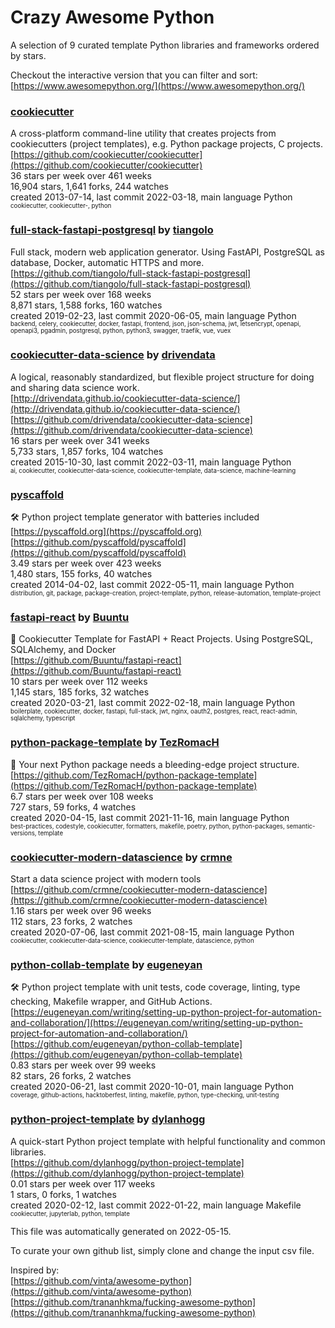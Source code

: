 # Crazy Awesome Python
A selection of 9 curated template Python libraries and frameworks ordered by stars.  

Checkout the interactive version that you can filter and sort: 
[https://www.awesomepython.org/](https://www.awesomepython.org/)  


### [cookiecutter](https://github.com/cookiecutter/cookiecutter)  
A cross-platform command-line utility that creates projects from cookiecutters (project templates), e.g. Python package projects, C projects.  
[https://github.com/cookiecutter/cookiecutter](https://github.com/cookiecutter/cookiecutter)  
36 stars per week over 461 weeks  
16,904 stars, 1,641 forks, 244 watches  
created 2013-07-14, last commit 2022-03-18, main language Python  
<sub><sup>cookiecutter, cookiecutter-, python</sup></sub>


### [full-stack-fastapi-postgresql](https://github.com/tiangolo/full-stack-fastapi-postgresql) by [tiangolo](https://github.com/tiangolo)  
Full stack, modern web application generator. Using FastAPI, PostgreSQL as database, Docker, automatic HTTPS and more.  
[https://github.com/tiangolo/full-stack-fastapi-postgresql](https://github.com/tiangolo/full-stack-fastapi-postgresql)  
52 stars per week over 168 weeks  
8,871 stars, 1,588 forks, 160 watches  
created 2019-02-23, last commit 2020-06-05, main language Python  
<sub><sup>backend, celery, cookiecutter, docker, fastapi, frontend, json, json-schema, jwt, letsencrypt, openapi, openapi3, pgadmin, postgresql, python, python3, swagger, traefik, vue, vuex</sup></sub>


### [cookiecutter-data-science](https://github.com/drivendata/cookiecutter-data-science) by [drivendata](https://github.com/drivendata)  
A logical, reasonably standardized, but flexible project structure for doing and sharing data science work.  
[http://drivendata.github.io/cookiecutter-data-science/](http://drivendata.github.io/cookiecutter-data-science/)  
[https://github.com/drivendata/cookiecutter-data-science](https://github.com/drivendata/cookiecutter-data-science)  
16 stars per week over 341 weeks  
5,733 stars, 1,857 forks, 104 watches  
created 2015-10-30, last commit 2022-03-11, main language Python  
<sub><sup>ai, cookiecutter, cookiecutter-data-science, cookiecutter-template, data-science, machine-learning</sup></sub>


### [pyscaffold](https://github.com/pyscaffold/pyscaffold)  
🛠 Python project template generator with batteries included  
[https://pyscaffold.org](https://pyscaffold.org)  
[https://github.com/pyscaffold/pyscaffold](https://github.com/pyscaffold/pyscaffold)  
3.49 stars per week over 423 weeks  
1,480 stars, 155 forks, 40 watches  
created 2014-04-02, last commit 2022-05-11, main language Python  
<sub><sup>distribution, git, package, package-creation, project-template, python, release-automation, template-project</sup></sub>


### [fastapi-react](https://github.com/Buuntu/fastapi-react) by [Buuntu](https://github.com/Buuntu)  
🚀   Cookiecutter Template for FastAPI + React Projects.  Using PostgreSQL, SQLAlchemy, and Docker  
[https://github.com/Buuntu/fastapi-react](https://github.com/Buuntu/fastapi-react)  
10 stars per week over 112 weeks  
1,145 stars, 185 forks, 32 watches  
created 2020-03-21, last commit 2022-02-18, main language Python  
<sub><sup>boilerplate, cookiecutter, docker, fastapi, full-stack, jwt, nginx, oauth2, postgres, react, react-admin, sqlalchemy, typescript</sup></sub>


### [python-package-template](https://github.com/TezRomacH/python-package-template) by [TezRomacH](https://github.com/TezRomacH)  
🚀 Your next Python package needs a bleeding-edge project structure.  
[https://github.com/TezRomacH/python-package-template](https://github.com/TezRomacH/python-package-template)  
6.7 stars per week over 108 weeks  
727 stars, 59 forks, 4 watches  
created 2020-04-15, last commit 2021-11-16, main language Python  
<sub><sup>best-practices, codestyle, cookiecutter, formatters, makefile, poetry, python, python-packages, semantic-versions, template</sup></sub>


### [cookiecutter-modern-datascience](https://github.com/crmne/cookiecutter-modern-datascience) by [crmne](https://github.com/crmne)  
Start a data science project with modern tools  
[https://github.com/crmne/cookiecutter-modern-datascience](https://github.com/crmne/cookiecutter-modern-datascience)  
1.16 stars per week over 96 weeks  
112 stars, 23 forks, 2 watches  
created 2020-07-06, last commit 2021-08-15, main language Python  
<sub><sup>cookiecutter, cookiecutter-data-science, cookiecutter-template, datascience, python</sup></sub>


### [python-collab-template](https://github.com/eugeneyan/python-collab-template) by [eugeneyan](https://github.com/eugeneyan)  
🛠 Python project template with unit tests, code coverage, linting, type checking, Makefile wrapper, and GitHub Actions.  
[https://eugeneyan.com/writing/setting-up-python-project-for-automation-and-collaboration/](https://eugeneyan.com/writing/setting-up-python-project-for-automation-and-collaboration/)  
[https://github.com/eugeneyan/python-collab-template](https://github.com/eugeneyan/python-collab-template)  
0.83 stars per week over 99 weeks  
82 stars, 26 forks, 2 watches  
created 2020-06-21, last commit 2020-10-01, main language Python  
<sub><sup>coverage, github-actions, hacktoberfest, linting, makefile, python, type-checking, unit-testing</sup></sub>


### [python-project-template](https://github.com/dylanhogg/python-project-template) by [dylanhogg](https://github.com/dylanhogg)  
A quick-start Python project template with helpful functionality and common libraries.  
[https://github.com/dylanhogg/python-project-template](https://github.com/dylanhogg/python-project-template)  
0.01 stars per week over 117 weeks  
1 stars, 0 forks, 1 watches  
created 2020-02-12, last commit 2022-01-22, main language Makefile  
<sub><sup>cookiecutter, jupyterlab, python, template</sup></sub>


This file was automatically generated on 2022-05-15.  

To curate your own github list, simply clone and change the input csv file.  

Inspired by:  
[https://github.com/vinta/awesome-python](https://github.com/vinta/awesome-python)  
[https://github.com/trananhkma/fucking-awesome-python](https://github.com/trananhkma/fucking-awesome-python)  